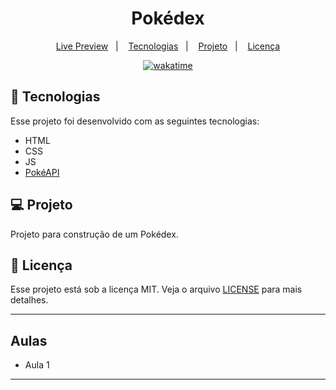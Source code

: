 <h1 align="center">
  Pokédex
</h1>

<p align="center">
  <a href="">Live Preview</a>&nbsp;&nbsp;&nbsp;|&nbsp;&nbsp;&nbsp;
  <a href="#-tecnologias">Tecnologias</a>&nbsp;&nbsp;&nbsp;|&nbsp;&nbsp;&nbsp;
  <a href="#-projeto">Projeto</a>&nbsp;&nbsp;&nbsp;|&nbsp;&nbsp;&nbsp;
  <a href="#memo-licença">Licença</a>
</p>

<p align="center">
<a href="https://wakatime.com/badge/user/68660678-6b86-4b78-98df-f5f41a37e1bc/project/c401e4ea-c13e-49b1-b39b-23b4acfbe898"><img src="https://wakatime.com/badge/user/68660678-6b86-4b78-98df-f5f41a37e1bc/project/c401e4ea-c13e-49b1-b39b-23b4acfbe898.svg" alt="wakatime"></a>
</p>

## 🚀 Tecnologias

Esse projeto foi desenvolvido com as seguintes tecnologias:

- HTML
- CSS
- JS
- [PokéAPI](https://pokeapi.co/)

## 💻 Projeto

Projeto para construção de um Pokédex.

## :memo: Licença

Esse projeto está sob a licença MIT. Veja o arquivo [LICENSE](.github/LICENSE.md) para mais detalhes.

---

## Aulas

- Aula 1

---
